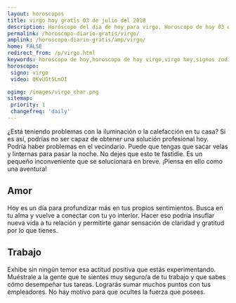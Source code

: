 ```yaml
---
layout: horoscopos
title: virgo hoy gratis 03 de julio del 2018 
description: Horóscopo del dia de hoy para virgo. Horoscopo de hoy 03 de julio del 2018. Las predicciones de amor, trabajo, vida personal gratis.
permalink: /horoscopo-diario-gratis/virgo/
amplink: /horoscopo-diario-gratis/amp/virgo/
home: FALSE
redirect_from: /p/virgo.html
keywords: horoscopo de hoy,horoscopo de hoy virgo,virgo hoy,signos zodiacales,horóscopo de hoy,horoscopos de hoy,horoscopo virgo hoy,horoscopo de virgo de hoy,horóscopo de hoy virgo,horoscopos,horoscopo del dia de hoy,virgo de hoy,los horoscopos de hoy,virgo de hoy,virgo Diciembre 2018,el horóscopo de hoy virgo,horóscopo del día,horoscopo y tarot virgo,predicciones zodiacales 2018,virgo hoy amor,signos zodiacales 2018el horoscopo de hoy
horoscopo:
 signo: virgo
 video: QKvUGt5LmOI

ogimg: /images/virgo_char.png
sitemap:
 priority: 1
 changefreq: 'daily'
---
```



¿Está teniendo problemas con la iluminación o la calefacción en tu casa? Si es así, podrías no ser capaz de obtener una solución profesional hoy. Podría haber problemas en el vecindario. Puede que tengas que sacar velas y linternas para pasar la noche. No dejes que esto te fastidie. Es un pequeño inconveniente que se solucionará en breve. ¡Piensa en ello como una aventura!

## Amor

Hoy es un día para profundizar más en tus propios sentimientos. Busca en tu alma y vuelve a conectar con tu yo interior. Hacer eso podría insuflar nueva vida a tu relación y permitirte ganar sensación de claridad y gratitud por lo que tienes.

## Trabajo

Exhibe sin ningún temor esa actitud positiva que estás experimentando. Muéstrale a la gente que te sientes muy seguro/a de tu trabajo y que sabes cómo desempeñar tus tareas. Lograrás sumar muchos puntos con tus empleadores. No hay motivo para que ocultes la fuerza que posees.